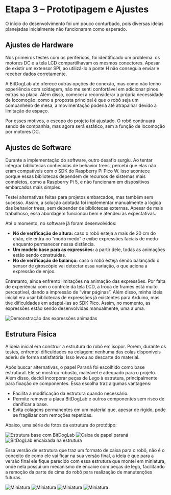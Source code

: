 # Etapa 3 – Prototipagem e Ajustes

O início do desenvolvimento foi um pouco conturbado, pois diversas ideias planejadas inicialmente não funcionaram como esperado.

## Ajustes de Hardware

Nos primeiros testes com os periféricos, foi identificado um problema: os motores DC e a tela LCD compartilhavam os mesmos conectores. Apesar de existir um extensor SPI, ao utilizá-lo a ponte H não conseguia enviar e receber dados corretamente.

A BitDogLab até oferece outras opções de conexão, mas como não tenho experiência com soldagem, não me senti confortável em adicionar pinos extras na placa. Além disso, comecei a reconsiderar a própria necessidade de locomoção: como a proposta principal é que o robô seja um companheiro de mesa, a movimentação poderia até atrapalhar devido à limitação de espaço.

Por esses motivos, o escopo do projeto foi ajustado. O robô continuará sendo de companhia, mas agora será estático, sem a função de locomoção por motores DC.

## Ajustes de Software

Durante a implementação do software, outro desafio surgiu. Ao tentar integrar bibliotecas conhecidas de behavior trees, percebi que elas não eram compatíveis com o SDK do Raspberry Pi Pico W. Isso acontece porque essas bibliotecas dependem de recursos de sistemas mais completos, como a Raspberry Pi 5, e não funcionam em dispositivos embarcados mais simples.

Testei alternativas feitas para projetos embarcados, mas também sem sucesso. Assim, a solução adotada foi implementar manualmente a lógica das behavior trees, sem depender de bibliotecas externas. Apesar de mais trabalhoso, essa abordagem funcionou bem e atendeu às expectativas.

Até o momento, no software já foram desenvolvidos:

- **Nó de verificação de altura:** caso o robô esteja a mais de 20 cm do chão, ele entra no “modo medo” e exibe expressões faciais de medo enquanto permanecer nessa distância.
- **Um modelo base para as expressões:** a partir dele, todas as animações estão sendo construídas.
- **Nó de verificação de balanço:** caso o robô esteja sendo balançado o sensor de giroscópio vai detectar essa variação, o que aciona a expressão de enjoo.

Entretanto, ainda enfrento limitações na animação das expressões. Por falta de experiência com o controle da tela LCD, a troca de frames está muito perceptível, dando a impressão de “virar páginas”. Além disso, minha ideia inicial era usar bibliotecas de expressões já existentes para Arduino, mas tive dificuldades em adaptá-las ao SDK Pico. Assim, no momento, as expressões estão sendo desenvolvidas manualmente, uma a uma.

![Demonstração das expressões animadas](gif/Teste%20do%20protótipo.gif)

## Estrutura Física

A ideia inicial era construir a estrutura do robô em isopor. Porém, durante os testes, enfrentei dificuldades na colagem: nenhuma das colas disponíveis aderiu de forma satisfatória. Isso levou ao descarte do material.

Após buscar alternativas, o papel Paraná foi escolhido como base estrutural. Ele se mostrou robusto, maleável e adequado para o projeto. Além disso, decidi incorporar peças de Lego à estrutura, principalmente para fixação de componentes. Essa escolha traz algumas vantagens:

- Facilita a modificação da estrutura quando necessário.
- Permite remover a placa BitDogLab e outros componentes sem risco de danificar a base.
- Evita colagens permanentes em um material que, apesar de rígido, pode se fragilizar com remoções repetidas.

Abaixo, uma série de fotos da estrutura do protótipo:

![Estrutura base com BitDogLab](img/caixa%20fechada.jpeg)
![Caixa de papel paraná](img/encaixe%20da%20placa.jpeg)
![BitDogLab encaixada na estrutura](img/prototipo%20caixa%20aberta.jpeg)

Essa versão de estrutura que traz um formato de caixa para o robô, não é o conceito de como ele vai ficar na sua versão final, a ideia é que para a versão final ele fique parecido com essa estrutura que montei em miniatura, onde nela possui um mecanismo de encaixe com peças de lego, facilitando a remoção da parte de cima do robô para realização de manutenções futuras.

![Miniatura](img/miniatura%20de%20lado.jpeg)
![Miniatura](img/miniatura%20virada.jpeg)
![Miniatura](img/miniatura.jpeg)
![Miniatura](img/miniatura%20aberta.jpeg)